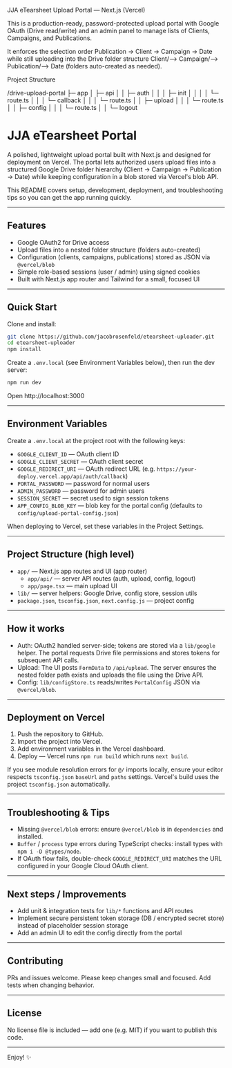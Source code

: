 JJA eTearsheet Upload Portal — Next.js (Vercel)

This is a production-ready, password-protected upload portal with Google OAuth (Drive read/write) and an admin panel to manage lists of Clients, Campaigns, and Publications.

It enforces the selection order Publication → Client → Campaign → Date while still uploading into the Drive folder structure Client/⟶ Campaign/⟶ Publication/⟶ Date (folders auto-created as needed).

Project Structure

/drive-upload-portal
├─ app
│ ├─ api
│ │ ├─ auth
│ │ │ ├─ init
│ │ │ │ └─ route.ts
│ │ │ └─ callback
│ │ │ └─ route.ts
│ │ ├─ upload
│ │ │ └─ route.ts
│ │ ├─ config
│ │ │ └─ route.ts
│ │ └─ logout
# JJA eTearsheet Portal

A polished, lightweight upload portal built with Next.js and designed for deployment on Vercel. The portal lets authorized users upload files into a structured Google Drive folder hierarchy (Client → Campaign → Publication → Date) while keeping configuration in a blob stored via Vercel's blob API.

This README covers setup, development, deployment, and troubleshooting tips so you can get the app running quickly.

---

## Features

- Google OAuth2 for Drive access
- Upload files into a nested folder structure (folders auto-created)
- Configuration (clients, campaigns, publications) stored as JSON via `@vercel/blob`
- Simple role-based sessions (user / admin) using signed cookies
- Built with Next.js app router and Tailwind for a small, focused UI

---

## Quick Start

Clone and install:

```bash
git clone https://github.com/jacobrosenfeld/etearsheet-uploader.git
cd etearsheet-uploader
npm install
```

Create a `.env.local` (see Environment Variables below), then run the dev server:

```bash
npm run dev
```

Open http://localhost:3000

---

## Environment Variables

Create a `.env.local` at the project root with the following keys:

- `GOOGLE_CLIENT_ID` — OAuth client ID
- `GOOGLE_CLIENT_SECRET` — OAuth client secret
- `GOOGLE_REDIRECT_URI` — OAuth redirect URL (e.g. `https://your-deploy.vercel.app/api/auth/callback`)
- `PORTAL_PASSWORD` — password for normal users
- `ADMIN_PASSWORD` — password for admin users
- `SESSION_SECRET` — secret used to sign session tokens
- `APP_CONFIG_BLOB_KEY` — blob key for the portal config (defaults to `config/upload-portal-config.json`)

When deploying to Vercel, set these variables in the Project Settings.

---

## Project Structure (high level)

- `app/` — Next.js app routes and UI (app router)
	- `app/api/` — server API routes (auth, upload, config, logout)
	- `app/page.tsx` — main upload UI
- `lib/` — server helpers: Google Drive, config store, session utils
- `package.json`, `tsconfig.json`, `next.config.js` — project config

---

## How it works

- Auth: OAuth2 handled server-side; tokens are stored via a `lib/google` helper. The portal requests Drive file permissions and stores tokens for subsequent API calls.
- Upload: The UI posts `FormData` to `/api/upload`. The server ensures the nested folder path exists and uploads the file using the Drive API.
- Config: `lib/configStore.ts` reads/writes `PortalConfig` JSON via `@vercel/blob`.

---

## Deployment on Vercel

1. Push the repository to GitHub.
2. Import the project into Vercel.
3. Add environment variables in the Vercel dashboard.
4. Deploy — Vercel runs `npm run build` which runs `next build`.

If you see module resolution errors for `@/` imports locally, ensure your editor respects `tsconfig.json` `baseUrl` and `paths` settings. Vercel's build uses the project `tsconfig.json` automatically.

---

## Troubleshooting & Tips

- Missing `@vercel/blob` errors: ensure `@vercel/blob` is in `dependencies` and installed.
- `Buffer` / `process` type errors during TypeScript checks: install types with `npm i -D @types/node`.
- If OAuth flow fails, double-check `GOOGLE_REDIRECT_URI` matches the URL configured in your Google Cloud OAuth client.

---

## Next steps / Improvements

- Add unit & integration tests for `lib/*` functions and API routes
- Implement secure persistent token storage (DB / encrypted secret store) instead of placeholder session storage
- Add an admin UI to edit the config directly from the portal

---

## Contributing

PRs and issues welcome. Please keep changes small and focused. Add tests when changing behavior.

---

## License

No license file is included — add one (e.g. MIT) if you want to publish this code.

---

Enjoy! ✨